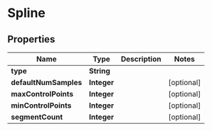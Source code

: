 

# Spline


## Properties

| Name | Type | Description | Notes |
|------------ | ------------- | ------------- | -------------|
|**type** | **String** |  |  |
|**defaultNumSamples** | **Integer** |  |  [optional] |
|**maxControlPoints** | **Integer** |  |  [optional] |
|**minControlPoints** | **Integer** |  |  [optional] |
|**segmentCount** | **Integer** |  |  [optional] |



